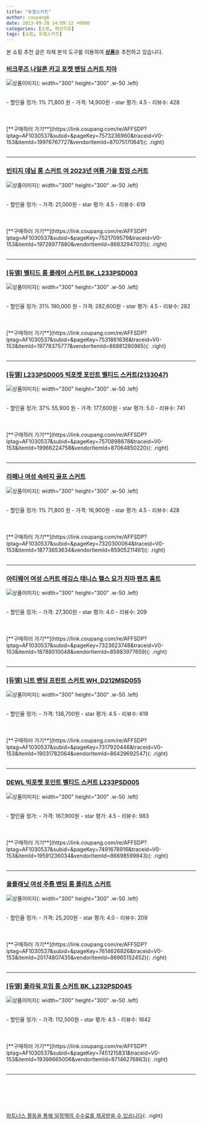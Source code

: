 ```yaml
---
title: "듀엘스커트"
author: coupang6
date: 2023-09-28 14:09:12 +0800
categories: [쇼핑, 패션의류]
tags: [쇼핑, 듀엘스커트]
---
```


본 쇼핑 추천 글은 자체 분석 도구를 이용하여 [**상품**](https://link.coupang.com/a/bao1ui)을 추천하고 있습니다.

### [비크루즈 나일론 카고 포켓 밴딩 스커트 치마](https://link.coupang.com/re/AFFSDP?lptag=AF1030537&subid=&pageKey=7573236960&traceid=V0-153&itemId=19976767727&vendorItemId=87075170641)

![상품이미지](https://thumbnail10.coupangcdn.com/thumbnails/remote/230x230ex/image/vendor_inventory/218a/83e8276de589bf1bd58f548ab7f788ef972ae53d2b00ec62bc479637a241.jpg){: width="300" height="300" .w-50 .left}


<br>
- 할인율 정가: 1%  71,800   원
- 가격: 14,900원
- star 평가: 4.5
- 리뷰수: 428
<br>
<br>
<br>
<br>
[**구매하러 가기**](https://link.coupang.com/re/AFFSDP?lptag=AF1030537&subid=&pageKey=7573236960&traceid=V0-153&itemId=19976767727&vendorItemId=87075170641){: .right}
<br>
<br>

---

### [빈티지 데님 롱 스커트 여 2023년 여름 가을 힙업 스커트](https://link.coupang.com/re/AFFSDP?lptag=AF1030537&subid=&pageKey=7521709579&traceid=V0-153&itemId=19728977880&vendorItemId=86832947031)

![상품이미지](https://thumbnail8.coupangcdn.com/thumbnails/remote/230x230ex/image/vendor_inventory/12ea/7d159358068670274ef02fc1eb0d1105a06848793cfc2adb469eac894f55.jpg){: width="300" height="300" .w-50 .left}


<br>
- 할인율 정가: 
- 가격: 21,000원
- star 평가: 4.5
- 리뷰수: 619
<br>
<br>
<br>
<br>
[**구매하러 가기**](https://link.coupang.com/re/AFFSDP?lptag=AF1030537&subid=&pageKey=7521709579&traceid=V0-153&itemId=19728977880&vendorItemId=86832947031){: .right}
<br>
<br>

---

### [[듀엘] 벨티드 롱 플레어 스커트 BK_L233PSD003](https://link.coupang.com/re/AFFSDP?lptag=AF1030537&subid=&pageKey=7531861636&traceid=V0-153&itemId=19778375777&vendorItemId=86881280965)

![상품이미지](https://thumbnail8.coupangcdn.com/thumbnails/remote/230x230ex/image/vendor_inventory/ed74/c086ba20bdf9e16f4dd22470635101ee764945e2003c0af4c3e42521a90d.jpg){: width="300" height="300" .w-50 .left}


<br>
- 할인율 정가: 31%  190,000   원
- 가격: 282,600원
- star 평가: 4.5
- 리뷰수: 282
<br>
<br>
<br>
<br>
[**구매하러 가기**](https://link.coupang.com/re/AFFSDP?lptag=AF1030537&subid=&pageKey=7531861636&traceid=V0-153&itemId=19778375777&vendorItemId=86881280965){: .right}
<br>
<br>

---

### [[듀엘] L233PSD005 빅포켓 포인트 벨티드 스커트(2133047)](https://link.coupang.com/re/AFFSDP?lptag=AF1030537&subid=&pageKey=7570898878&traceid=V0-153&itemId=19966224758&vendorItemId=87064850220)

![상품이미지](https://thumbnail7.coupangcdn.com/thumbnails/remote/230x230ex/image/vendor_inventory/6951/76ff28f3215b8a3c8cbb62882876116a48f39a89fefd0f6f26f9d028edd1.jpg){: width="300" height="300" .w-50 .left}


<br>
- 할인율 정가: 37%  55,900   원
- 가격: 177,600원
- star 평가: 5.0
- 리뷰수: 741
<br>
<br>
<br>
<br>
[**구매하러 가기**](https://link.coupang.com/re/AFFSDP?lptag=AF1030537&subid=&pageKey=7570898878&traceid=V0-153&itemId=19966224758&vendorItemId=87064850220){: .right}
<br>
<br>

---

### [라페나 여성 속바지 골프 스커트](https://link.coupang.com/re/AFFSDP?lptag=AF1030537&subid=&pageKey=7320300064&traceid=V0-153&itemId=18773653634&vendorItemId=85905211461)

![상품이미지](https://thumbnail10.coupangcdn.com/thumbnails/remote/230x230ex/image/vendor_inventory/0e42/1982bac96086fd69679abef311add99d80beb4fe60afea7e5c04abc78149.jpg){: width="300" height="300" .w-50 .left}


<br>
- 할인율 정가: 1%  71,800   원
- 가격: 16,900원
- star 평가: 4.5
- 리뷰수: 428
<br>
<br>
<br>
<br>
[**구매하러 가기**](https://link.coupang.com/re/AFFSDP?lptag=AF1030537&subid=&pageKey=7320300064&traceid=V0-153&itemId=18773653634&vendorItemId=85905211461){: .right}
<br>
<br>

---

### [아티웨어 여성 스커트 레깅스 테니스 헬스 요가 치마 팬츠 홈트](https://link.coupang.com/re/AFFSDP?lptag=AF1030537&subid=&pageKey=7323623748&traceid=V0-153&itemId=18788510048&vendorItemId=85983977659)

![상품이미지](https://thumbnail9.coupangcdn.com/thumbnails/remote/230x230ex/image/vendor_inventory/1cf8/a83d6ffc693f0550ec37326fbde72da26d8f4038b435e0abfe87a9924b14.JPEG){: width="300" height="300" .w-50 .left}


<br>
- 할인율 정가: 
- 가격: 27,300원
- star 평가: 4.0
- 리뷰수: 209
<br>
<br>
<br>
<br>
[**구매하러 가기**](https://link.coupang.com/re/AFFSDP?lptag=AF1030537&subid=&pageKey=7323623748&traceid=V0-153&itemId=18788510048&vendorItemId=85983977659){: .right}
<br>
<br>

---

### [[듀엘] 니트 밴딩 프린트 스커트 WH_D212MSD055](https://link.coupang.com/re/AFFSDP?lptag=AF1030537&subid=&pageKey=7317920446&traceid=V0-153&itemId=19031782064&vendorItemId=86429692547)

![상품이미지](https://thumbnail6.coupangcdn.com/thumbnails/remote/230x230ex/image/vendor_inventory/987a/bd85304cd35c86d439a774663f75ca01a2ec032bb83d6e47d24dd73b2cfa.jpg){: width="300" height="300" .w-50 .left}


<br>
- 할인율 정가: 
- 가격: 136,700원
- star 평가: 4.5
- 리뷰수: 619
<br>
<br>
<br>
<br>
[**구매하러 가기**](https://link.coupang.com/re/AFFSDP?lptag=AF1030537&subid=&pageKey=7317920446&traceid=V0-153&itemId=19031782064&vendorItemId=86429692547){: .right}
<br>
<br>

---

### [DEWL 빅포켓 포인트 벨티드 스커트 L233PSD005](https://link.coupang.com/re/AFFSDP?lptag=AF1030537&subid=&pageKey=7491678916&traceid=V0-153&itemId=19591236034&vendorItemId=86698599843)

![상품이미지](https://thumbnail8.coupangcdn.com/thumbnails/remote/230x230ex/image/vendor_inventory/7595/ab4dc9936c7c79ef7f526caa5635607efbade61f6ede3b32fdabf5697322.jpg){: width="300" height="300" .w-50 .left}


<br>
- 할인율 정가: 
- 가격: 167,900원
- star 평가: 4.5
- 리뷰수: 983
<br>
<br>
<br>
<br>
[**구매하러 가기**](https://link.coupang.com/re/AFFSDP?lptag=AF1030537&subid=&pageKey=7491678916&traceid=V0-153&itemId=19591236034&vendorItemId=86698599843){: .right}
<br>
<br>

---

### [올플래닛 여성 주름 밴딩 롱 플리츠 스커트](https://link.coupang.com/re/AFFSDP?lptag=AF1030537&subid=&pageKey=7614626826&traceid=V0-153&itemId=20174807435&vendorItemId=86965152452)

![상품이미지](https://thumbnail6.coupangcdn.com/thumbnails/remote/230x230ex/image/vendor_inventory/2f19/a9b2c52dda4bee3873a68e0d30831a628d99bbdab080b0d5244cbe7df66e.jpg){: width="300" height="300" .w-50 .left}


<br>
- 할인율 정가: 
- 가격: 25,200원
- star 평가: 4.0
- 리뷰수: 209
<br>
<br>
<br>
<br>
[**구매하러 가기**](https://link.coupang.com/re/AFFSDP?lptag=AF1030537&subid=&pageKey=7614626826&traceid=V0-153&itemId=20174807435&vendorItemId=86965152452){: .right}
<br>
<br>

---

### [[듀엘] 플라워 꼬임 롱 스커트 BK_L232PSD045](https://link.coupang.com/re/AFFSDP?lptag=AF1030537&subid=&pageKey=7451215831&traceid=V0-153&itemId=19398665006&vendorItemId=87146276863)

![상품이미지](https://thumbnail9.coupangcdn.com/thumbnails/remote/230x230ex/image/vendor_inventory/c549/93db8ef364658f4b18038a6680853e93eb6439d3ce26f9189b9c86915c69.jpg){: width="300" height="300" .w-50 .left}


<br>
- 할인율 정가: 
- 가격: 112,500원
- star 평가: 4.5
- 리뷰수: 1642
<br>
<br>
<br>
<br>
[**구매하러 가기**](https://link.coupang.com/re/AFFSDP?lptag=AF1030537&subid=&pageKey=7451215831&traceid=V0-153&itemId=19398665006&vendorItemId=87146276863){: .right}
<br>
<br>

---
<br><br><br><br><br> [파트너스 활동을 통해 일정액의 수수료를 제공받을 수 있습니다](https://link.coupang.com/a/bao1ui){: .right}